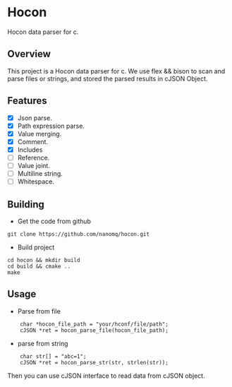 # Hocon

Hocon data parser for c.

## Overview
This project is a Hocon data parser for c. We use flex && bison to scan and parse files or strings, and stored the parsed results in cJSON Object. 

## Features
- [x] Json parse.
- [x] Path expression parse.
- [x] Value merging.
- [x] Comment.
- [x] Includes
- [ ] Reference.
- [ ] Value joint.
- [ ] Multiline string.
- [ ] Whitespace.

## Building
- Get the code from github
```shell
git clone https://github.com/nanomq/hocon.git
```
- Build project
```shell
cd hocon && mkdir build
cd build && cmake ..
make
```

## Usage
- Parse from file
```shell
    char *hocon_file_path = "your/hconf/file/path";
    cJSON *ret = hocon_parse_file(hocon_file_path);

```
- parse from string
```shell
    char str[] = "abc=1";
    cJSON *ret = hocon_parse_str(str, strlen(str));

```

Then you can use cJSON interface to read data from cJSON object.


